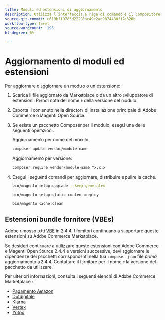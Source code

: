 ```yaml
---
title: Moduli ed estensioni di aggiornamento
description: Utilizza l’interfaccia a riga di comando e il Compositore per aggiornare i moduli e le estensioni Adobe Commerce e Magenti Open Source.
source-git-commit: c619bff9785d22298bc49e2ac9874480ff7a320b
workflow-type: tm+mt
source-wordcount: '195'
ht-degree: 0%

---
```



# Aggiornamento di moduli ed estensioni

Per aggiornare o aggiornare un modulo o un&#39;estensione:

1. Scarica il file aggiornato da Marketplace o da un altro sviluppatore di estensioni. Prendi nota del nome e della versione del modulo.

1. Esporta il contenuto nella directory di installazione principale di Adobe Commerce o Magenti Open Source.

1. Se esiste un pacchetto Composer per il modulo, esegui una delle seguenti operazioni.

   Aggiornamento per nome del modulo:

   ```bash
   composer update vendor/module-name
   ```

   Aggiornamento per versione:

   ```bash
   composer require vendor/module-name ^x.x.x
   ```

1. Esegui i seguenti comandi per aggiornare, distribuire e pulire la cache.

   ```bash
   bin/magento setup:upgrade --keep-generated
   ```

   ```bash
   bin/magento setup:static-content:deploy
   ```

   ```bash
   bin/magento cache:clean
   ```

## Estensioni bundle fornitore (VBEs)

Adobe rimosso tutti [VBE](https://devdocs.magento.com/extensions/vendor/) in 2.4.4. I fornitori continuano a supportare queste estensioni su Adobe Commerce Marketplace.

Se desideri continuare a utilizzare queste estensioni con Adobe Commerce e Magenti Open Source 2.4.4 e versioni successive, devi aggiornare le dipendenze dei pacchetti corrispondenti nella tua `composer.json` file _prima_ aggiornamento a 2.4.4. Contattare il fornitore per il nome e la versione del pacchetto da utilizzare.

Per ulteriori informazioni, consulta i seguenti elenchi di Adobe Commerce Marketplace :

- [Pagamento Amazon](https://marketplace.magento.com/amzn-amazon-pay-magento-2-module.html)
- [Dotdigitale](https://marketplace.magento.com/dotdigital-dotdigital-magento2-os-package.html)
- [Klarna](https://marketplace.magento.com/klarna-m2-klarna.html)
- [Vertex](https://marketplace.magento.com/vertexinc-vertex-tax-module.html)
- [Yotpo](https://marketplace.magento.com/yotpo-module-yotpo.html)

